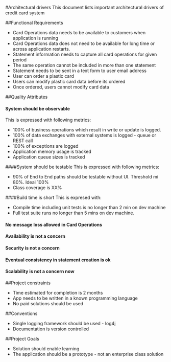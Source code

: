 #Architectural drivers
This document lists important architectural drivers of credit card system

##Functional Requirements
* Card Operations data needs to be available to customers when application is running
* Card Operations data does not need to be available for long time or across application restarts.
* Statement information needs to capture all card operations for given period
* The same operation cannot be included in more than one statement
* Statement needs to be sent in a text form to user email address
* User can order a plastic card
* Users can modify plastic card data before its ordered
* Once ordered, users cannot modify card data

##Quality Attributes
#### System should be observable
This is expressed with following metrics:
* 100% of business operations which result in write or update is logged.
* 100% of data exchanges with external systems is logged - queue or REST call
* 100% of exceptions are logged
* Application memory usage is tracked
* Application queue sizes is tracked

####System should be testable
This is expressed with following metrics: 
* 90% of End to End paths should be testable without UI. Threshold mi 80%. Ideal 100%
* Class coverage is XX% 

####Build time is short
This is expresed with: 
* Compile time including unit tests is no longer than 2 min on dev machine
* Full test suite runs no longer than 5 mins on dev machine. 

#### No message loss allowed in Card Operations
#### Availability is not a concern
#### Security is not a concern
#### Eventual consistency in statement creation is ok
#### Scalability is not a concern now

##Project constraints
* Time estimated for completion is 2 months
* App needs to be written in a known programming language
* No paid solutions should be used

##Conventions
* Single logging framework should be used - log4j
* Documentation is version controlled

##Project Goals
* Solution should enable learning
* The application should be a prototype - not an enterprise class solution

 

